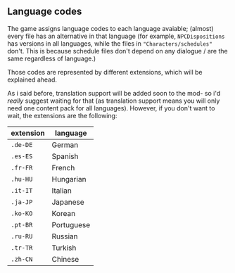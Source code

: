 ## Language codes
The game assigns language codes to each language avaiable; (almost) every file has an alternative in that language (for example, `NPCDispositions` has versions in all languages, while the files in `"Characters/schedules"` don't. This is because schedule files don't depend on any dialogue / are the same regardless of language.) 

Those codes are represented by different extensions, which will be explained ahead.

As i said before, translation support will be added soon to the mod- so i'd *really* suggest waiting for that (as translation support means you will only need one content pack for all languages). However, if you don't want to wait, the extensions are the following:

extension | language
---- | -------
`.de-DE` | German
`.es-ES` | Spanish
`.fr-FR` | French
`.hu-HU` | Hungarian
`.it-IT` | Italian
`.ja-JP` | Japanese
`.ko-KO` | Korean
`.pt-BR` | Portuguese
`.ru-RU` | Russian
`.tr-TR` | Turkish
`.zh-CN` | Chinese
